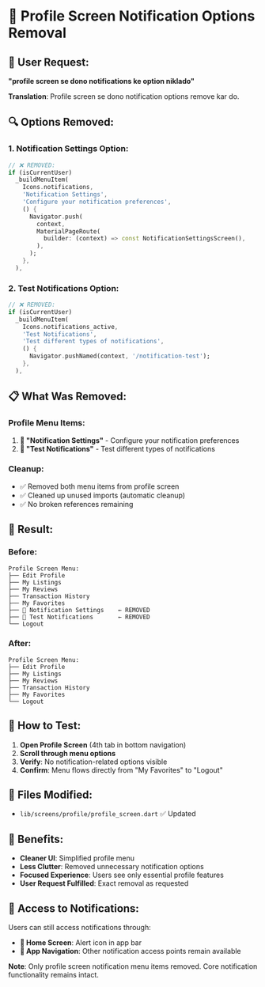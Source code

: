 # 🚫 Profile Screen Notification Options Removal

## 🎯 User Request:
**"profile screen se dono notifications ke option niklado"**

**Translation**: Profile screen se dono notification options remove kar do.

## 🔍 Options Removed:

### **1. Notification Settings Option:**
```dart
// ❌ REMOVED:
if (isCurrentUser)
  _buildMenuItem(
    Icons.notifications,
    'Notification Settings',
    'Configure your notification preferences',
    () {
      Navigator.push(
        context,
        MaterialPageRoute(
          builder: (context) => const NotificationSettingsScreen(),
        ),
      );
    },
  ),
```

### **2. Test Notifications Option:**
```dart
// ❌ REMOVED:
if (isCurrentUser)
  _buildMenuItem(
    Icons.notifications_active,
    'Test Notifications',
    'Test different types of notifications',
    () {
      Navigator.pushNamed(context, '/notification-test');
    },
  ),
```

## 📋 What Was Removed:

### **Profile Menu Items:**
1. **🔔 "Notification Settings"** - Configure your notification preferences
2. **🔔 "Test Notifications"** - Test different types of notifications

### **Cleanup:**
- ✅ Removed both menu items from profile screen
- ✅ Cleaned up unused imports (automatic cleanup)
- ✅ No broken references remaining

## 🎯 Result:

### **Before:**
```
Profile Screen Menu:
├── Edit Profile
├── My Listings  
├── My Reviews
├── Transaction History
├── My Favorites
├── 🔔 Notification Settings    ← REMOVED
├── 🔔 Test Notifications       ← REMOVED  
└── Logout
```

### **After:**
```
Profile Screen Menu:
├── Edit Profile
├── My Listings
├── My Reviews  
├── Transaction History
├── My Favorites
└── Logout
```

## 📱 How to Test:

1. **Open Profile Screen** (4th tab in bottom navigation)
2. **Scroll through menu options**
3. **Verify**: No notification-related options visible
4. **Confirm**: Menu flows directly from "My Favorites" to "Logout"

## 📁 Files Modified:
- `lib/screens/profile/profile_screen.dart` ✅ Updated

## 🎉 Benefits:
- **Cleaner UI**: Simplified profile menu
- **Less Clutter**: Removed unnecessary notification options
- **Focused Experience**: Users see only essential profile features
- **User Request Fulfilled**: Exact removal as requested

## 📍 Access to Notifications:
Users can still access notifications through:
- **🔔 Home Screen**: Alert icon in app bar
- **📱 App Navigation**: Other notification access points remain available

**Note**: Only profile screen notification menu items removed. Core notification functionality remains intact. 
